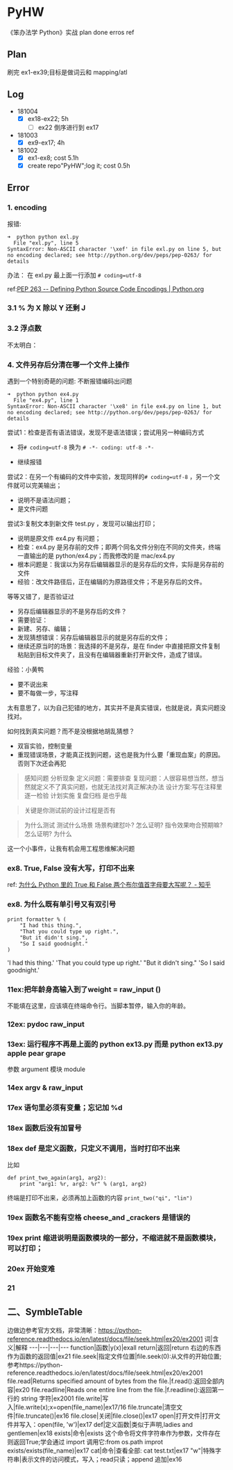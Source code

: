 # PyHW
《笨办法学 Python》实战
plan done erros ref

## Plan
刷完 ex1-ex39;目标是做词云和 mapping/atl

## Log

- 181004
    + [x] ex18-ex22; 5h
      + [ ] ex22 倒序进行到 ex17     
- 181003
    + [x] ex9-ex17; 4h
- 181002
    - [x] ex1-ex8; cost 5.1h
    - [x] create repo"PyHW";log it; cost 0.5h

## 

## Error

### 1. encoding
报错:

```
➜  python python exl.py
  File "exl.py", line 5
SyntaxError: Non-ASCII character '\xef' in file exl.py on line 5, but no encoding declared; see http://python.org/dev/peps/pep-0263/ for details

```
 
办法：
在 exl.py 最上面一行添加
`# coding=utf-8`

ref:[PEP 263 -- Defining Python Source Code Encodings | Python.org](https://www.python.org/dev/peps/pep-0263/)

### 3.1 % 为 X 除以 Y 还剩 J
### 3.2 浮点数
不太明白：

### 4. 文件另存后分清在哪一个文件上操作 
遇到一个特别奇葩的问题: 不断报错编码出问题

```
➜  python python ex4.py
  File "ex4.py", line 1
SyntaxError: Non-ASCII character '\xe8' in file ex4.py on line 1, but no encoding declared; see http://python.org/dev/peps/pep-0263/ for details
```

尝试1：检查是否有语法错误，发现不是语法错误；尝试用另一种编码方式

- 将`# coding=utf-8` 换为 `# -*- coding: utf-8 -*-`

- 继续报错

尝试2：在另一个有编码的文件中实验，发现同样的`# coding=utf-8` ，另一个文件就可以完美输出；

- 说明不是语法问题；
- 是文件问题



尝试3:复制文本到新文件 test.py ，发现可以输出打印；

- 说明是原文件 ex4.py 有问题；
- 检查：ex4.py 是另存前的文件；即两个同名文件分别在不同的文件夹，终端一直输出的是 python/ex4.py；而我修改的是 mac/ex4.py 	
- 根本问题是：我误以为另存后编辑器显示的是另存后的文件，实际是另存前的文件 
- 经验：改文件路径后，正在编辑的为原路径文件；不是另存后的文件。


等等又错了，是否验证过

- 另存后编辑器显示的不是另存后的文件？
- 需要验证：
- 新建、另存、编辑；
- 发现猜想错误：另存后编辑器显示的就是另存后的文件；
- 继续还原当时的场景：我选择的不是另存，是在 finder 中直接把原文件复制粘贴到目标文件夹了，且没有在编辑器重新打开新文件，造成了错误。


经验：小黄鸭
- 要不说出来
- 要不每做一步，写注释

太有意思了，以为自己犯错的地方，其实并不是真实错误，也就是说，真实问题没找对。

如何找到真实问题？而不是没根据地胡乱猜想？
- 双盲实验，控制变量
- 重现错误场景，才能真正找到问题，这也是我为什么要「重现血案」的原因。否则下次还会再犯


> 感知问题
> 分析现象
> 定义问题：需要排查
> 复现问题：人很容易想当然，想当然就定义不了真实问题，也就无法找对真正解决办法
> 设计方案:写在注释里
> 逐一检验
> 计划实施
> 复盘归档
> 是也乎哉


> 关键是你测试前的设计过程是否有

> 为什么测试
> 测试什么场景
> 场景构建怼卟?
> 怎么证明?
> 指令效果吻合预期嘛? 怎么证明?
> 为什么

这一个小事件，让我有机会用工程思维解决问题

### ex8. True, False 没有大写，打印不出来
ref: [为什么 Python 里的 True 和 False 两个布尔值首字母要大写呢？ - 知乎](https://www.zhihu.com/question/22564380)

### ex8. 为什么既有单引号又有双引号
```
print formatter % (
	"I had this thing.",
	"That you could type up right.",
	"But it didn't sing.",
	"So I said goodnight."
)
```

'I had this thing.' 'That you could type up right.' "But it didn't sing." 'So I said goodnight.'

### 11ex:把年龄身高输入到了weight = raw_input ()

不能填在这里，应该填在终端命令行。当脚本暂停，输入你的年龄。

### 12ex: pydoc raw_input
### 13ex: 运行程序不再是上面的 python ex13.py 而是 python ex13.py apple pear grape

参数 argument
模块 module

### 14ex argv & raw_input
### 17ex 语句里必须有变量；忘记加 %d 
### 18ex 函数后没有加冒号
### 18ex def 是定义函数，只定义不调用，当时打印不出来
比如
```
def print_two_again(arg1, arg2):
    print "arg1: %r, arg2: %r" % (arg1, arg2)
```

终端是打印不出来，必须再加上函数的内容 
`print_two("qi", "lin")`

### 19ex 函数名不能有空格 cheese_and _crackers 是错误的
### 19ex print 缩进说明是函数模块的一部分，不缩进就不是函数模块，可以打印；
### 20ex 开始变难
### 21


## 二、SymbleTable
边做边参考官方文档，非常清晰：https://python-reference.readthedocs.io/en/latest/docs/file/seek.html|ex20/ex2001
词|含义|解释
---|---|---|---
function|函数|y(x)|exall
return|返回|return 右边的东西作为函数的返回值|ex21
file.seek|指定文件位置|file.seek(0):从文件的开始位置;参考https://python-reference.readthedocs.io/en/latest/docs/file/seek.html|ex20/ex2001
file.read|Returns specified amount of bytes from the file.|f.read():返回全部内容|ex20
file.readline|Reads one entire line from the file.|f.readline():返回第一行的 string 字符|ex2001
file.write|写入|file.write(x);x=open(file_name)|ex17/16
file.truncate|清空文件|file.truncate()|ex16
file.close|关闭|file.close()|ex17
open|打开文件|打开文件并写入：open(file, 'w')|ex17
def|定义函数|类似于声明,ladies and gentlemen|ex18
exists|命令|exists 这个命令将文件字符串作为参数，文件存在则返回True;学会通过 import 调用它:from os.path improt exists/exists(file_name)|ex17
cat|命令|查看全部: cat test.txt|ex17
"w"|特殊字符串|表示文件的访问模式，写入；read只读；append 追加|ex16











